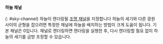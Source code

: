 
#### 하늘 채널
{: #sky-channel}
하늘이 렌더링될 [조명 채널](lights-tab.html#channel)을 지정합니다 하늘의 세기와 다른 광원 사이의 균형을 잡으려면 특정한 채널에 하늘을 배치하는 방법이 크게 도움이 됩니다. 기본 채널은 0입니다. 채널로 렌더링하면 렌더링을 실행한 후, 다시 렌더링할 필요 없이 하늘의 세기를 금방 조정할 수 있습니다.
